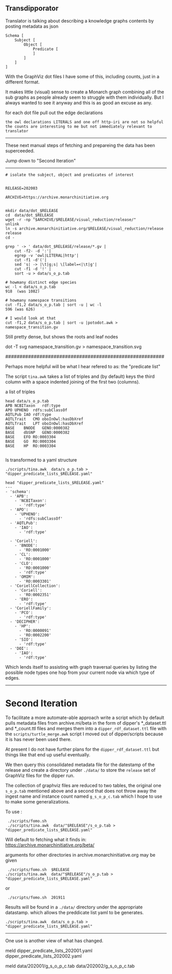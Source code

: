 ## Transdipporator

Translator is talking about describing a knowledge graphs contents
by posting metadata as json

```
Schema [
    Subject [
        Object [
            Predicate [
            ]
        ]
    ]
]
```

With the GraphViz dot files I have some of this,
including counts, just in a different format.

It makes little (visual) sense to create a Monarch graph combining all of the sub
graphs as people already seem to struggle with them individually.
But I always wanted to see it anyway and this is as good an excuse as any.


for each dot file pull out the edge declarations

    the owl declarations LITERALS and one off http-iri are not so helpful
    the counts are interesting to me but not immediately relevant to translator


---------------------------------------------------------------

These next manual steps of fetching and prepareing the data
has been superceeded. 


Jump down to  "Second Iteration"

---------------------------------------------------------------

```
# isolate the subject, object and predicates of interest


RELEASE=202003

ARCHIVE=https://archive.monarchinitiative.org


mkdir data/dot_$RELEASE
cd  data/dot_$RELEASE
wget -r -np "$ARCHIVE/$RELEASE/visual_reduction/release/"
unlink
ln -s archive.monarchinitiative.org/$RELEASE/visual_reduction/release release
cd -

grep ' -> ' data/dot_$RELEASE/release/*.gv |
    cut -f2- -d ':'|
    egrep -v 'owl|LITERAL|http'|
    cut -f1 -d'('|
    sed 's| -> |\t|g;s| \[label=<|\t|g'|
    cut -f1 -d '!' |
    sort -u > data/s_o_p.tab

# howmany distinct edge species
wc -l < data/s_o_p.tab
918  (was 1082)

# howmany namespace transitions
cut -f1,2 data/s_o_p.tab | sort -u | wc -l
596 (was 626)

# I would look at that
cut -f1,2 data/s_o_p.tab | sort -u |potodot.awk > namespace_transition.gv
```


Still pretty dense, but shows the roots and leaf nodes

dot -T svg namespace_transition.gv > namespace_transition.svg


########################################################

Perhaps more helpful will be what I hear refered to as:
     the "predicate list"

The script `tina.awk` takes a list of triples and
(by default) keys the third column with
a space indented joining of the first two (columns).

a list of triples

```
head data/s_o_p.tab
APB	NCBITaxon	rdf:type
APO	UPHENO	rdfs:subClassOf
AQTLPub	IAO	rdf:type
AQTLTrait	CMO	oboInOwl:hasDbXref
AQTLTrait	LPT	oboInOwl:hasDbXref
BASE	BNODE	GENO:0000382
BASE	dbSNP	GENO:0000382
BASE	EFO	RO:0003304
BASE	GO	RO:0003304
BASE	HP	RO:0003304


```

Is transformed to a yaml structure

```
./scripts/tina.awk  data/s_o_p.tab > "dipper_predicate_lists_$RELEASE.yaml"

head "dipper_predicate_lists_$RELEASE.yaml"
---
- 'schema':
  - 'APB':
    - 'NCBITaxon':
      - 'rdf:type'
  - 'APO':
    - 'UPHENO':
      - 'rdfs:subClassOf'
  - 'AQTLPub':
    - 'IAO':
      - 'rdf:type'

  - 'Coriell':
    - 'BNODE':
      - 'RO:0001000'
    - 'CL':
      - 'RO:0001000'
    - 'CLO':
      - 'RO:0001000'
      - 'rdf:type'
    - 'OMIM':
      - 'RO:0003301'
  - 'CoriellCollection':
    - 'Coriell':
      - 'RO:0002351'
    - 'ERO':
      - 'rdf:type'
  - 'CoriellFamily':
    - 'PCO':
      - 'rdf:type'
  - 'DECIPHER':
    - 'HP':
      - 'RO:0000091'
      - 'RO:0002200'
    - 'SIO':
      - 'rdf:type'
  - 'DOI':
    - 'IAO':
      - 'rdf:type'
```


Which lends itself to assisting with graph traversal queries
by listing the possible node types one hop from your current node
via which type of edges.


------------------------------------------------

# Second Iteration

To facilitate a more automate-able approach write a script which by default pulls
metadata files from archive.mi/beta in the form of dipper's  *_dataset.ttl and *_count.ttl
files and merges them into a `dipper_rdf_dataset.ttl` file with the `scripts/turtle_merge.awk`
script I moved out of dipper/scripts because it is has never been used there.

At present I do not have further plans for the `dipper_rdf_dataset.ttl` but things like
that end up useful eventually.

We then query this consolidated metadata file for the datestamp of the release and
create a directory under `./data/` to store the `release` set of GraphViz files for the
dipper run.

The collection of graphviz files are reduced to two tables, the original one  `s_o_p.tab`
mentioned above and a second that does not throw away the ingest name and instance count
named `g_s_o_p_c.tab`  which I hope to use to make some generalizations.

To use :

```
 ./scripts/fomo.sh
 ./scripts/tina.awk  data/"$RELEASE"/s_o_p.tab > "dipper_predicate_lists_$RELEASE.yaml"

```

Will default to fetching what it finds in: https://archive.monarchinitiative.org/beta/

arguments for other directories in archive.monarchinitiative.org may be given


```
 ./scripts/fomo.sh  $RELEASE
./scripts/tina.awk  data/"$RELEASE"/s_o_p.tab > "dipper_predicate_lists_$RELEASE.yaml"
```

or

```
 ./scripts/fomo.sh  201911

```

Results will be found in a  `./data/` directory under the appropriate datastamp.
which allows the  preddicate list yaml to be generates.   

```
./scripts/tina.awk  data/s_o_p.tab > "dipper_predicate_lists_$RELEASE.yaml"
```

-----------------------------------------------

One use is another view of what has changed.

meld dipper_predicate_lists_202001.yaml dipper_predicate_lists_202002.yaml


meld data/202001/g_s_o_p_c.tab  data/202002/g_s_o_p_c.tab

